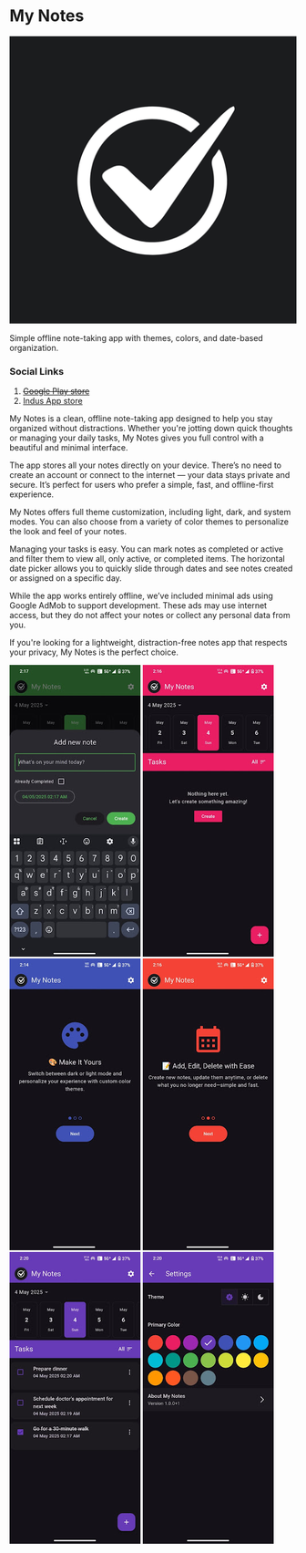 # My Notes

![alt text](assets/app_icon.png)

Simple offline note-taking app with themes, colors, and date-based organization.

### Social Links

1. [~~Google Play store~~]()
2. [Indus App store](https://www.indusappstore.com/apps/productivity/my-notes/io.github.ankitdotdev.my_notes?page=details&id=io.github.ankitdotdev.my_notes)


My Notes is a clean, offline note-taking app designed to help you stay organized without distractions. Whether you're jotting down quick thoughts or managing your daily tasks, My Notes gives you full control with a beautiful and minimal interface.

The app stores all your notes directly on your device. There’s no need to create an account or connect to the internet — your data stays private and secure. It’s perfect for users who prefer a simple, fast, and offline-first experience.

My Notes offers full theme customization, including light, dark, and system modes. You can also choose from a variety of color themes to personalize the look and feel of your notes.

Managing your tasks is easy. You can mark notes as completed or active and filter them to view all, only active, or completed items. The horizontal date picker allows you to quickly slide through dates and see notes created or assigned on a specific day.

While the app works entirely offline, we’ve included minimal ads using Google AdMob to support development. These ads may use internet access, but they do not affect your notes or collect any personal data from you.

If you're looking for a lightweight, distraction-free notes app that respects your privacy, My Notes is the perfect choice.

![alt text](assets/1.png) 
![alt text](assets/2.png) 
![alt text](assets/3.png) 
![alt text](assets/4.png) 
![alt text](assets/5.png) 
![alt text](assets/6.png)

